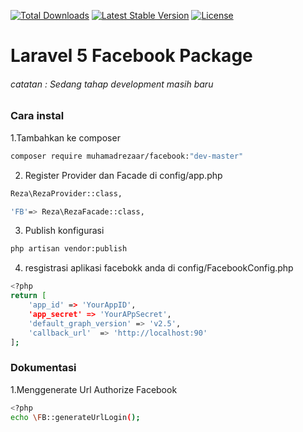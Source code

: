 [![Total Downloads](https://poser.pugx.org/muhamadrezaar/facebook/d/total.svg)](https://packagist.org/packages/muhamadrezaar/facebook)
[![Latest Stable Version](https://poser.pugx.org/muhamadrezaar/facebook/v/stable.svg)](https://packagist.org/packages/muhamadrezaar/facebook/v/stable.svg)
[![License](https://poser.pugx.org/muhamadrezaar/facebook/license.svg)](https://packagist.org/packages/muhamadrezaar/facebook)

# Laravel 5 Facebook Package

###### catatan : Sedang tahap development masih baru

### Cara instal 

1.Tambahkan ke composer

```sh
composer require muhamadrezaar/facebook:"dev-master"
```

2. Register Provider dan Facade di config/app.php

```sh
Reza\RezaProvider::class,
```

```sh
'FB'=> Reza\RezaFacade::class,
```

3. Publish konfigurasi

```sh
php artisan vendor:publish
```

4. resgistrasi aplikasi facebokk anda di config/FacebookConfig.php

```sh
<?php
return [
	'app_id' => 'YourAppID',
	'app_secret' => 'YourAPpSecret',
	'default_graph_version' => 'v2.5',
	'callback_url'	=> 'http://localhost:90'	
];
```

### Dokumentasi

1.Menggenerate Url Authorize Facebook

```sh
<?php
echo \FB::generateUrlLogin();
```


